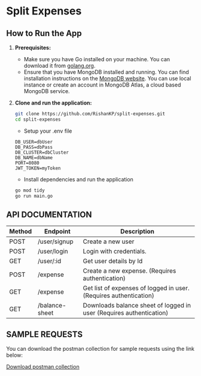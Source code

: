 # Split Expenses

## How to Run the App

1. **Prerequisites:**
   - Make sure you have Go installed on your machine. You can download it from [golang.org](https://golang.org/dl/).
   - Ensure that you have MongoDB installed and running. You can find installation instructions on the [MongoDB website](https://www.mongodb.com/try/download/community). You can use local instance or create an account in MongoDB Atlas, a cloud based MongoDB service.

2. **Clone and run the application:**
   ```bash
   git clone https://github.com/RishanKP/split-expenses.git
   cd split-expenses
   ```
   - Setup your .env file
    ```
    DB_USER=dbUser
    DB_PASS=dbPass
    DB_CLUSTER=dbCluster
    DB_NAME=dbName
    PORT=8080
    JWT_TOKEN=myToken
    ```
   - Install dependencies and run the application
   ```bash
   go mod tidy
   go run main.go
    ```
## API DOCUMENTATION

| Method | Endpoint          | Description                                                     |  
|--------|-------------------|-----------------------------------------------------------------|
| POST   | /user/signup          | Create a new user   | 
| POST    | /user/login          | Login with credentials.             | 
| GET    | /user/:id  | Get user details by Id  | 
| POST    | /expense | Create a new expense. (Requires authentication) | 
| GET    | /expense | Get list of expenses of logged in user. (Requires authentication) | 
| GET    | /balance-sheet | Downloads balance sheet of logged in user (Requires authentication) | 

## SAMPLE REQUESTS
You can download the postman collection for sample requests using the link below:

[Download postman collection](./requests.postman_collection.json)


